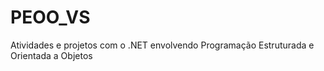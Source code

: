# PEOO_VS

<p>Atividades e projetos com o .NET envolvendo Programação Estruturada e Orientada a Objetos</p>

